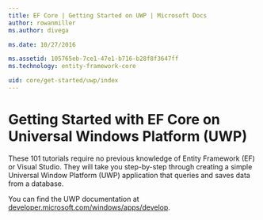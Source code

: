 ```yaml
---
title: EF Core | Getting Started on UWP | Microsoft Docs
author: rowanmiller
ms.author: divega

ms.date: 10/27/2016

ms.assetid: 105765eb-7ce1-47e1-b716-b28f8f3647ff
ms.technology: entity-framework-core

uid: core/get-started/uwp/index
---
```


# Getting Started with EF Core on Universal Windows Platform (UWP)

These 101 tutorials require no previous knowledge of Entity Framework (EF) or Visual Studio. They will take you step-by-step through creating a simple Universal Window Platform (UWP) application that queries and saves data from a database.

You can find the UWP documentation at [developer.microsoft.com/windows/apps/develop](https://developer.microsoft.com/windows/apps/develop).
